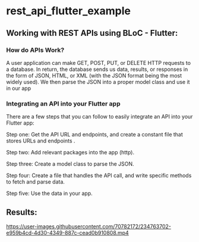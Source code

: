 # rest_api_flutter_example

## Working with REST APIs using BLoC - Flutter:

### How do APIs Work?
A user application can make GET, POST, PUT, or DELETE HTTP requests to a database. 
In return, the database sends us data, results, or responses in the form of JSON, 
HTML, or XML (with the JSON format being the most widely used). 
We then parse the JSON into a proper model class and use it in our app

### Integrating an API into your Flutter app

There are a few steps that you can follow to easily integrate an API into your Flutter app:

Step one: Get the API URL and endpoints, and create a constant file that stores URLs and endpoints .

Step two: Add relevant packages into the app (http).

Step three: Create a model class to parse the JSON.

Step four: Create a file that handles the API call, and write specific methods to fetch and parse data.

Step five: Use the data in your app.


## Results:
https://user-images.githubusercontent.com/70782172/234763702-e959b4cd-4d30-4349-887c-cead0b910808.mp4

